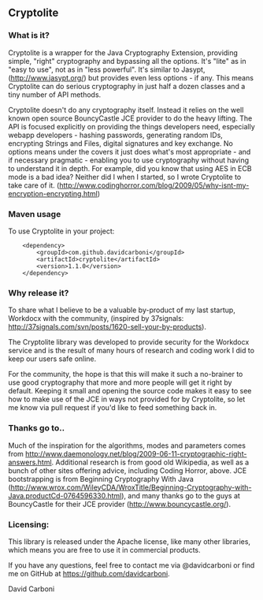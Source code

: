 
Cryptolite
----------


### What is it?

Cryptolite is a wrapper for the Java Cryptography Extension, providing simple, "right" cryptography and bypassing all the options. It's "lite" as in "easy to use", not as in "less powerful". It's similar to Jasypt, (http://www.jasypt.org/) but provides even less options - if any. This means Cryptolite can do serious cryptography in just half a dozen classes and a tiny number of API methods. 

Cryptolite doesn't do any cryptography itself. Instead it relies on the well known open source BouncyCastle JCE provider to do the heavy lifting. The API is focused explicitly on providing the things developers need, especially webapp developers - hashing passwords, generating random IDs, encrypting Strings and Files, digital signatures and key exchange. No options means under the covers it just does what's most appropriate - and if necessary pragmatic - enabling you to use cryptography without having to understand it in depth. For example, did you know that using AES in ECB mode is a bad idea? Neither did I when I started, so I wrote Cryptolite to take care of it. (http://www.codinghorror.com/blog/2009/05/why-isnt-my-encryption-encrypting.html)


### Maven usage

To use Cryptolite in your project:

		<dependency>
			<groupId>com.github.davidcarboni</groupId>
			<artifactId>cryptolite</artifactId>
			<version>1.1.0</version>
		</dependency>


### Why release it?

To share what I believe to be a valuable by-product of my last startup, Workdocx with the community, (inspired by 37signals: http://37signals.com/svn/posts/1620-sell-your-by-products).

The Cryptolite library was developed to provide security for the Workdocx service and is the result of many hours of research and coding work I did to keep our users safe online.

For the community, the hope is that this will make it such a no-brainer to use good cryptography that more and more people will get it right by default. Keeping it small and opening the source code makes it easy to see how to make use of the JCE in ways not provided for by Cryptolite, so let me know via pull request if you'd like to feed something back in.


### Thanks go to..

Much of the inspiration for the algorithms, modes and parameters comes from http://www.daemonology.net/blog/2009-06-11-cryptographic-right-answers.html. Additional research is from good old Wikipedia, as well as a bunch of other sites offering advice, including Coding Horror, above. JCE bootstrapping is from Beginning Cryptography With Java (http://www.wrox.com/WileyCDA/WroxTitle/Beginning-Cryptography-with-Java.productCd-0764596330.html), and many thanks go to the guys at BouncyCastle for their JCE provider (http://www.bouncycastle.org/).


### Licensing:

This library is released under the Apache license, like many other libraries, which means you are free to use it in commercial products.

If you have any questions, feel free to contact me via @davidcarboni or find me on GitHub at https://github.com/davidcarboni.

David Carboni

